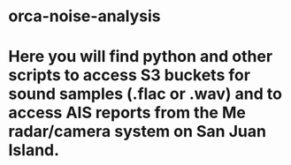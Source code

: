 # orca-noise-analysis

# Here you will find python and other scripts to access S3 buckets for sound samples (.flac or .wav) and to access AIS reports from the Me radar/camera system on San Juan Island.


